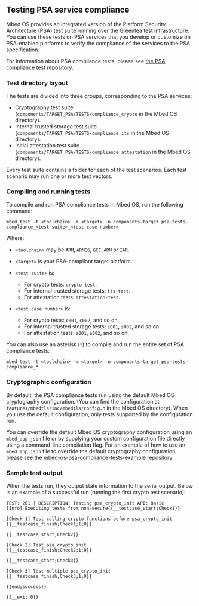 <h2 id="crypto-port">Testing PSA service compliance</h2>

Mbed OS provides an integrated version of the Platform Security Architecture (PSA) test suite running over the Greentea test infrastructure. You can use these tests on PSA services that you develop or customize on PSA-enabled platforms to verify the compliance of the services to the PSA specification.

For information about PSA compliance tests, please see [the PSA compliance test repository](https://github.com/ARM-software/psa-arch-tests).

### Test directory layout

The tests are divided into three groups, corresponding to the PSA services:

- Cryptography test suite (`components/TARGET_PSA/TESTS/compliance_crypto` in the Mbed OS directory).
- Internal trusted storage test suite (`components/TARGET_PSA/TESTS/compliance_its` in the Mbed OS directory).
- Initial attestation test suite (`components/TARGET_PSA/TESTS/compliance_attestation` in the Mbed OS directory).

Every test suite contains a folder for each of the test scenarios. Each test scenario may run one or more test vectors.

### Compiling and running tests

To compile and run PSA compliance tests in Mbed OS, run the following command:

```
mbed test -t <toolchain> -m <target> -n components-target_psa-tests-compliance_<test suite>_<test case number>
```
Where:

- `<toolchain>` may be `ARM`, `ARMC6`, `GCC_ARM` or `IAR`.

- `<target>` is your PSA-compliant target platform.

- `<test suite>` is:
   - For crypto tests: `crypto-test`.
   - For internal trusted storage tests: `its-test`.
   - For attestation tests: `attestation-test`.

- `<test case number>` is:
   - For crypto tests: `c001`, `c002`, and so on.
   - For internal trusted storage tests: `s001`, `s002`, and so on.
   - For attestation tests: `a001`, `a002`, and so on.
    
You can also use an asterisk (`*`) to compile and run the entire set of PSA compliance tests:

```
mbed test -t <toolchain> -m <target> -n components-target_psa-tests-compliance_*
```

### Cryptographic configuration

By default, the PSA compliance tests run using the default Mbed OS cryptography configuration. (You can find the configuration at `features/mbedtls/inc/mbedtls/config.h` in the Mbed OS directory). When you use the default configuration, only tests supported by the configuration run.

You can override the default Mbed OS cryptography configuration using an `mbed_app.json` file or by supplying your custom configuration file directly using a command-line compilation flag. For an example of how to use an `mbed_app.json` file to override the default cryptography configuration, please see the [mbed-os-psa-compliance-tests-example repository](https://github.com/ARMmbed/mbed-os-psa-compliance-tests-example).

### Sample test output

When the tests run, they output state information to the serial output. Below is an example of a successful run (running the first crypto test scenario):

```
TEST: 201 | DESCRIPTION: Testing psa_crypto_init API: Basic
[Info] Executing tests from non-secure{{__testcase_start;Check1}}

[Check 1] Test calling crypto functions before psa_crypto_init
{{__testcase_finish;Check1;1;0}}

{{__testcase_start;Check2}}

[Check 2] Test psa_crypto_init
{{__testcase_finish;Check2;1;0}}

{{__testcase_start;Check3}}

[Check 3] Test multiple psa_crypto_init
{{__testcase_finish;Check3;1;0}}

{{end;success}}

{{__exit;0}}
```
